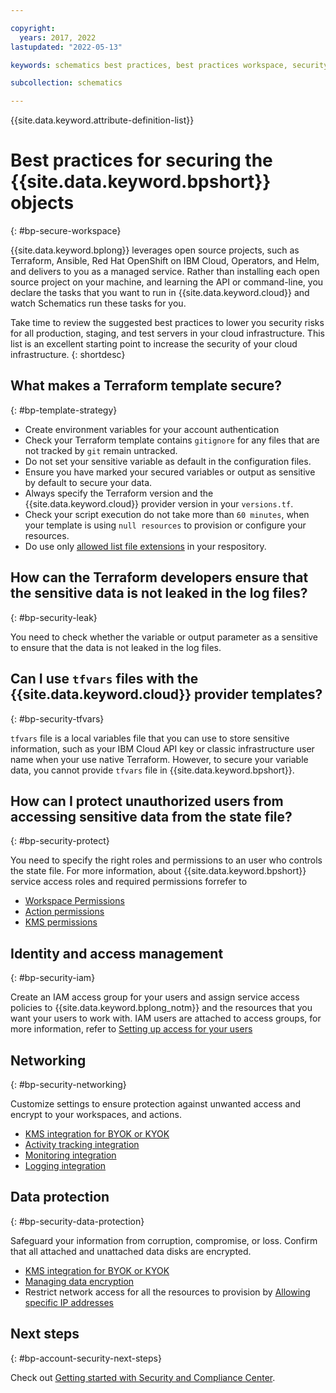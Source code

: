 ```yaml
---

copyright:
  years: 2017, 2022
lastupdated: "2022-05-13"

keywords: schematics best practices, best practices workspace, security best practice, best practices actions

subcollection: schematics

---
```


{{site.data.keyword.attribute-definition-list}}


# Best practices for securing the {{site.data.keyword.bpshort}} objects
{: #bp-secure-workspace}


{{site.data.keyword.bplong}} leverages open source projects, such as Terraform, Ansible, Red Hat OpenShift on IBM Cloud, Operators, and Helm, and delivers to you as a managed service. Rather than installing each open source project on your machine, and learning the API or command-line, you declare the tasks that you want to run in {{site.data.keyword.cloud}} and watch Schematics run these tasks for you.

Take time to review the suggested best practices to lower you security risks for all production, staging, and test servers in your cloud infrastructure. This list is an excellent starting point to increase the security of your cloud infrastructure.
{: shortdesc}

## What makes a Terraform template secure?
{: #bp-template-strategy}

- Create environment variables for your account authentication
- Check your Terraform template contains `gitignore` for any files that are not tracked by `git` remain untracked.
- Do not set your sensitive variable as default in the configuration files.
- Ensure you have marked your secured variables or output as sensitive by default to secure your data.
- Always specify the Terraform version and the {{site.data.keyword.cloud}} provider version in your `versions.tf`.
- Check your script execution do not take more than `60 minutes`, when your template is using `null resources` to provision or configure your resources.
- Do use only [allowed list file extensions](docs/schematics?topic=schematics-faqs#clone-file-extension) in your respository.

## How can the Terraform developers ensure that the sensitive data is not leaked in the log files? 
{: #bp-security-leak}

You need to check whether the variable or output parameter as a sensitive to ensure that the data is not leaked in the log files.

## Can I use `tfvars` files with the {{site.data.keyword.cloud}} provider templates?
{: #bp-security-tfvars}

`tfvars` file is a local variables file that you can use to store sensitive information, such as your IBM Cloud API key or classic infrastructure user name when your use native Terraform. However, to secure your variable data, you cannot provide `tfvars` file in {{site.data.keyword.bpshort}}.

## How can I protect unauthorized users from accessing sensitive data from the state file?
{: #bp-security-protect}

You need to specify the right roles and permissions to an user who controls the state file. For more information, about {{site.data.keyword.bpshort}} service access roles and required permissions forrefer to 
- [Workspace Permissions](/docs/schematics?topic=schematics-access#workspace-permissions) 
- [Action permissions](/docs/schematics?topic=schematics-access#action-permissions)
- [KMS permissions](/docs/schematics?topic=schematics-access#kms-permissions)

## Identity and access management
{: #bp-security-iam}

Create an IAM access group for your users and assign service access policies to {{site.data.keyword.bplong_notm}} and the resources that you want your users to work with. IAM users are attached to access groups, for more information, refer to [Setting up access for your users](/docs/schematics?topic=schematics-access#access-setup)


## Networking
{: #bp-security-networking}

Customize settings to ensure protection against unwanted access and encrypt to your workspaces, and actions.
- [KMS integration for BYOK or KYOK](/docs/schematics?topic=schematics-kms-integration&interface=ui)
- [Activity tracking integration](/docs/schematics?topic=schematics-at-integration&interface=ui)
- [Monitoring integration](/docs/schematics?topic=schematics-monitoring-integration&interface=ui)
- [Logging integration](/docs/schematics?topic=schematics-logging-integration&interface=ui)

## Data protection
{: #bp-security-data-protection}

Safeguard your information from corruption, compromise, or loss. Confirm that all attached and unattached data disks are encrypted.
- [KMS integration for BYOK or KYOK](/docs/schematics?topic=schematics-kms-integration&interface=ui)
- [Managing data encryption](/docs/schematics?topic=schematics-secure-data#pi-encrypt)
- Restrict network access for all the resources to provision by [Allowing specific IP addresses](/docs/schematics?topic=schematics-allowed-ipaddresses&interface=ui)

## Next steps
{: #bp-account-security-next-steps}

Check out [Getting started with Security and Compliance Center](/docs/security-compliance?topic=security-compliance-getting-started).
